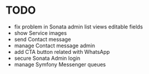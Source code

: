 TODO
====

 * fix problem in Sonata admin list views editable fields
 * show Service images
 * send Contact message
 * manage Contact message admin
 * add CTA button related with WhatsApp
 * secure Sonata Admin login
 * manage Symfony Messenger queues
